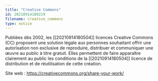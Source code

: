 ```yaml
---
title: "Creative Commons"
id: 20210914180219
filename: creative_commons
type: notice
---
```


Publiées dès 2002, les [[20210914180504]] licences Creative Commons (CC) proposent une solution légale aux personnes souhaitant offrir une autorisation non exclusive de reproduire, distribuer et communiquer une œuvre au public à titre gratuit. Elles permettent de faire apparaître clairement au public les conditions de la [[20210914180504]] licence de distribution et de réutilisation de cette création.

Site web : <https://creativecommons.org/share-your-work/>

